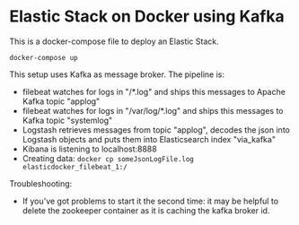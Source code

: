 # Elastic Stack on Docker using Kafka
This is a docker-compose file to deploy an Elastic Stack.

```
docker-compose up
```

This setup uses Kafka as message broker. The pipeline is:
* filebeat watches for logs in "/*.log" and ships this messages to Apache Kafka topic "applog"
* filebeat watches for logs in "/var/log/*.log" and ships this messages to Kafka topic "systemlog"
* Logstash retrieves messages from topic "applog", decodes the json into Logstash objects and puts them into Elasticsearch index "via_kafka"
* Kibana is listening to localhost:8888
* Creating data: ``` docker cp someJsonLogFile.log elasticdocker_filebeat_1:/ ```

Troubleshooting:
* If you've got problems to start it the second time: it may be helpful to delete the zookeeper container as it is caching the kafka broker id. 
